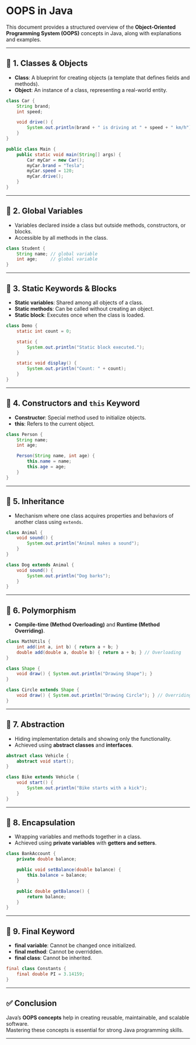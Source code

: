 
# OOPS in Java

This document provides a structured overview of the **Object-Oriented Programming System (OOPS)** concepts in Java, along with explanations and examples.

---

## 📌 1. Classes & Objects
- **Class**: A blueprint for creating objects (a template that defines fields and methods).
- **Object**: An instance of a class, representing a real-world entity.

```java
class Car {
    String brand;
    int speed;

    void drive() {
        System.out.println(brand + " is driving at " + speed + " km/h");
    }
}

public class Main {
    public static void main(String[] args) {
        Car myCar = new Car();
        myCar.brand = "Tesla";
        myCar.speed = 120;
        myCar.drive();
    }
}
```

---

## 📌 2. Global Variables
- Variables declared inside a class but outside methods, constructors, or blocks.
- Accessible by all methods in the class.

```java
class Student {
    String name; // global variable
    int age;     // global variable
}
```

---

## 📌 3. Static Keywords & Blocks
- **Static variables**: Shared among all objects of a class.
- **Static methods**: Can be called without creating an object.
- **Static block**: Executes once when the class is loaded.

```java
class Demo {
    static int count = 0;

    static {
        System.out.println("Static block executed.");
    }

    static void display() {
        System.out.println("Count: " + count);
    }
}
```

---

## 📌 4. Constructors and `this` Keyword
- **Constructor**: Special method used to initialize objects.
- **this**: Refers to the current object.

```java
class Person {
    String name;
    int age;

    Person(String name, int age) {
        this.name = name;
        this.age = age;
    }
}
```

---

## 📌 5. Inheritance
- Mechanism where one class acquires properties and behaviors of another class using `extends`.

```java
class Animal {
    void sound() {
        System.out.println("Animal makes a sound");
    }
}

class Dog extends Animal {
    void sound() {
        System.out.println("Dog barks");
    }
}
```

---

## 📌 6. Polymorphism
- **Compile-time (Method Overloading)** and **Runtime (Method Overriding)**.

```java
class MathUtils {
    int add(int a, int b) { return a + b; }
    double add(double a, double b) { return a + b; } // Overloading
}

class Shape {
    void draw() { System.out.println("Drawing Shape"); }
}

class Circle extends Shape {
    void draw() { System.out.println("Drawing Circle"); } // Overriding
}
```

---

## 📌 7. Abstraction
- Hiding implementation details and showing only the functionality.
- Achieved using **abstract classes** and **interfaces**.

```java
abstract class Vehicle {
    abstract void start();
}

class Bike extends Vehicle {
    void start() {
        System.out.println("Bike starts with a kick");
    }
}
```

---

## 📌 8. Encapsulation
- Wrapping variables and methods together in a class.
- Achieved using **private variables** with **getters and setters**.

```java
class BankAccount {
    private double balance;

    public void setBalance(double balance) {
        this.balance = balance;
    }

    public double getBalance() {
        return balance;
    }
}
```

---

## 📌 9. Final Keyword
- **final variable**: Cannot be changed once initialized.
- **final method**: Cannot be overridden.
- **final class**: Cannot be inherited.

```java
final class Constants {
    final double PI = 3.14159;
}
```

---

## ✅ Conclusion
Java’s **OOPS concepts** help in creating reusable, maintainable, and scalable software.  
Mastering these concepts is essential for strong Java programming skills.

---

